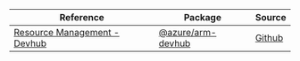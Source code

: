 | Reference | Package | Source |
|---|---|---|
|[Resource Management - Devhub](arm-devhub-readme.md)|[@azure/arm-devhub](https://www.npmjs.com/package/@azure/arm-devhub)|[Github](https://github.com/Azure/azure-sdk-for-js/blob/main/sdk/devhub/arm-devhub)|

